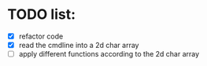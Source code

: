 # TODO list:
- [x] refactor code 
- [x] read the cmdline into a 2d char array
- [ ] apply different functions according to the 2d char array
